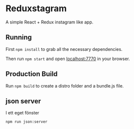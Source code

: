 # Reduxstagram

A simple React + Redux instagram like app.

## Running

First `npm install` to grab all the necessary dependencies.

Then run `npm start` and open <localhost:7770> in your browser.

## Production Build

Run `npm build` to create a distro folder and a bundle.js file.


## json server

I ett eget fönster

```bash
npm run json:server
```
